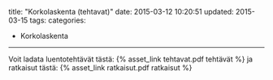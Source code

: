 title: "Korkolaskenta (tehtavat)"
date: 2015-03-12 10:20:51
updated: 2015-03-15
tags:
categories:
- Korkolaskenta
---

Voit ladata luentotehtävät tästä: {% asset_link tehtavat.pdf tehtävät %}
ja ratkaisut tästä: {% asset_link ratkaisut.pdf ratkaisut %} 
